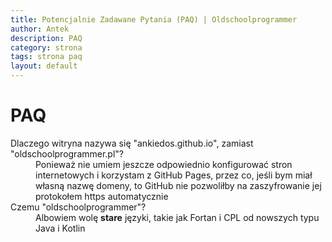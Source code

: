 ```yaml
---
title: Potencjalnie Zadawane Pytania (PAQ) | Oldschoolprogrammer
author: Antek
description: PAQ
category: strona
tags: strona paq
layout: default
---
```


# PAQ
<dl>
    <dt>Dlaczego witryna nazywa się "ankiedos.github.io", zamiast "oldschoolprogrammer.pl"?</dt>
    <dd>Ponieważ nie umiem jeszcze odpowiednio konfigurować stron internetowych i korzystam z GitHub Pages, przez co, jeśli bym miał własną nazwę domeny, to GitHub nie pozwoliłby na zaszyfrowanie jej protokołem https automatycznie</dd>
    <dt>Czemu "oldschoolprogrammer"?</dt>
    <dd>Albowiem wolę <strong>stare</strong> języki, takie jak Fortan i CPL od nowszych typu Java i Kotlin</dd>
</dl>
